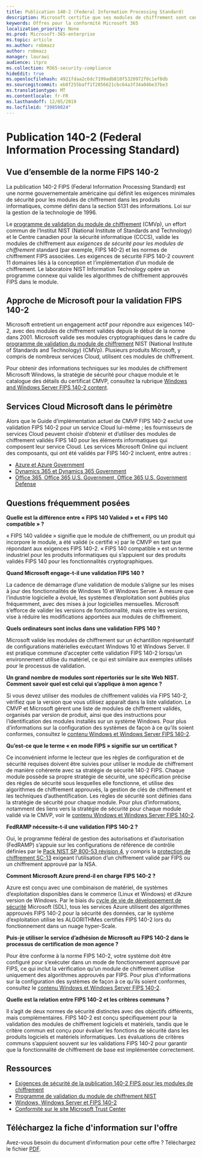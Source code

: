 ```yaml
---
title: Publication 140-2 (Federal Information Processing Standard)
description: Microsoft certifie que ses modules de chiffrement sont conformes à la norme américaine Federal Information Processing Standard.
keywords: Offres pour la conformité Microsoft 365
localization_priority: None
ms.prod: Microsoft-365-enterprise
ms.topic: article
ms.author: robmazz
author: robmazz
manager: laurawi
audience: itpro
ms.collection: M365-security-compliance
hideEdit: true
ms.openlocfilehash: 4921fdaa2c6dc7199adb810f5320972f0c1ef8db
ms.sourcegitcommit: eb0f255baff1f2856621cbc64a3f34a04be37be3
ms.translationtype: MT
ms.contentlocale: fr-FR
ms.lasthandoff: 12/05/2019
ms.locfileid: "39859824"
---
```

# <a name="federal-information-processing-standard-fips-publication-140-2"></a>Publication 140-2 (Federal Information Processing Standard)

## <a name="fips-140-2-standard-overview"></a>Vue d’ensemble de la norme FIPS 140-2

La publication 140-2 FIPS (Federal Information Processing Standard) est une norme gouvernementale américaine qui définit les exigences minimales de sécurité pour les modules de chiffrement dans les produits informatiques, comme défini dans la section 5131 des informations. Loi sur la gestion de la technologie de 1996.

Le [programme de validation du module de chiffrement](https://csrc.nist.gov/Projects/cryptographic-module-validation-program) (CMVp), un effort commun de l’Institut NIST (National Institute of Standards and Technology) et le Centre canadien pour la sécurité informatique (CCCS), valide les modules de chiffrement aux *exigences de sécurité pour les modules de chiffrement* standard (par exemple, FIPS 140-2) et les normes de chiffrement FIPS associées. Les exigences de sécurité FIPS 140-2 couvrent 11 domaines liés à la conception et l’implémentation d’un module de chiffrement. Le laboratoire NIST Information Technology opère un programme connexe qui valide les algorithmes de chiffrement approuvés FIPS dans le module.

## <a name="microsofts-approach-to-fips-140-2-validation"></a>Approche de Microsoft pour la validation FIPS 140-2

Microsoft entretient un engagement actif pour répondre aux exigences 140-2, avec des modules de chiffrement validés depuis le début de la norme dans 2001. Microsoft valide ses modules cryptographiques dans le cadre du [programme de validation du module de chiffrement](https://csrc.nist.gov/Projects/cryptographic-module-validation-program) NIST (National Institute of Standards and Technology) (CMVp). Plusieurs produits Microsoft, y compris de nombreux services Cloud, utilisent ces modules de chiffrement.

Pour obtenir des informations techniques sur les modules de chiffrement Microsoft Windows, la stratégie de sécurité pour chaque module et le catalogue des détails du certificat CMVP, consultez la rubrique [Windows and Windows Server FIPS 140-2 content](https://aka.ms/AA6ehud).

## <a name="microsoft-in-scope-cloud-services"></a>Services Cloud Microsoft dans le périmètre

Alors que le Guide d’implémentation actuel de CMVP FIPS 140-2 exclut une validation FIPS 140-2 pour un service Cloud lui-même ; les fournisseurs de services Cloud peuvent choisir d’obtenir et d’utiliser des modules de chiffrement validés FIPS 140 pour les éléments informatiques qui composent leur service Cloud. Les services Microsoft Online qui incluent des composants, qui ont été validés par FIPS 140-2 incluent, entre autres :

- [Azure et Azure Government](https://docs.microsoft.com/azure/azure-government/documentation-government-plan-security)
- [Dynamics 365 et Dynamics 365 Government](https://docs.microsoft.com/microsoft-365/compliance/office-365-encryption-in-microsoft-dynamics-365)
- [Office 365, Office 365 U.S. Government, Office 365 U.S. Government Defense](https://docs.microsoft.com/microsoft-365/compliance/office-365-encryption-risks-and-protections)

## <a name="frequently-asked-questions"></a>Questions fréquemment posées

**Quelle est la différence entre « FIPS 140 Valided » et « FIPS 140 compatible » ?**

« FIPS 140 validée » signifie que le module de chiffrement, ou un produit qui incorpore le module, a été validé (« certifié ») par le CMVP en tant que répondant aux exigences FIPS 140-2. « FIPS 140 compatible » est un terme industriel pour les produits informatiques qui s’appuient sur des produits validés FIPS 140 pour les fonctionnalités cryptographiques.

**Quand Microsoft engage-t-il une validation FIPS 140 ?**

La cadence de démarrage d’une validation de module s’aligne sur les mises à jour des fonctionnalités de Windows 10 et Windows Server. À mesure que l’industrie logicielle a évolué, les systèmes d’exploitation sont publiés plus fréquemment, avec des mises à jour logicielles mensuelles. Microsoft s’efforce de valider les versions de fonctionnalité, mais entre les versions, vise à réduire les modifications apportées aux modules de chiffrement.

**Quels ordinateurs sont inclus dans une validation FIPS 140 ?**

Microsoft valide les modules de chiffrement sur un échantillon représentatif de configurations matérielles exécutant Windows 10 et Windows Server. Il est pratique commune d’accepter cette validation FIPS 140-2 lorsqu’un environnement utilise du matériel, ce qui est similaire aux exemples utilisés pour le processus de validation.

**Un grand nombre de modules sont répertoriés sur le site Web NIST. Comment savoir quel est celui qui s’applique à mon agence ?**

Si vous devez utiliser des modules de chiffrement validés via FIPS 140-2, vérifiez que la version que vous utilisez apparaît dans la liste validation. Le CMVP et Microsoft gèrent une liste de modules de chiffrement validés, organisés par version de produit, ainsi que des instructions pour l’identification des modules installés sur un système Windows. Pour plus d’informations sur la configuration des systèmes de façon à ce qu’ils soient conformes, consultez le [contenu Windows et Windows Server FIPS 140-2](https://aka.ms/AA6ehud).

**Qu’est-ce que le terme « en mode FIPS » signifie sur un certificat ?**

Ce inconvénient informe le lecteur que les règles de configuration et de sécurité requises doivent être suivies pour utiliser le module de chiffrement de manière cohérente avec sa stratégie de sécurité 140-2 FIPS. Chaque module possède sa propre stratégie de sécurité, une spécification précise des règles de sécurité sous lesquelles elle fonctionne, et utilise des algorithmes de chiffrement approuvés, la gestion de clés de chiffrement et les techniques d’authentification. Les règles de sécurité sont définies dans la stratégie de sécurité pour chaque module. Pour plus d’informations, notamment des liens vers la stratégie de sécurité pour chaque module validé via le CMVP, voir le [contenu Windows et Windows Server FIPS 140-2](https://aka.ms/AA6ehud).

**FedRAMP nécessite-t-il une validation FIPS 140-2 ?**

Oui, le programme fédéral de gestion des autorisations et d’autorisation (FedRAMP) s’appuie sur les configurations de référence de contrôle définies par le [Pack NIST SP 800-53 révision 4](https://nvd.nist.gov/800-53/Rev4/), y compris la [protection de chiffrement SC-13](https://nvd.nist.gov/800-53/Rev4/control/SC-13) exigeant l’utilisation d’un chiffrement validé par FIPS ou un chiffrement approuvé par la NSA.

**Comment Microsoft Azure prend-il en charge FIPS 140-2 ?**

Azure est conçu avec une combinaison de matériel, de systèmes d’exploitation disponibles dans le commerce (Linux et Windows) et d’Azure version de Windows. Par le biais du [cycle de vie de développement de sécurité](https://www.microsoft.com/securityengineering/sdl/) Microsoft (SDL), tous les services Azure utilisent des algorithmes approuvés FIPS 140-2 pour la sécurité des données, car le système d’exploitation utilise les ALGORITHMes certifiés FIPS 140-2 lors du fonctionnement dans un nuage hyper-Scale.

**Puis-je utiliser le service d’adhésion de Microsoft au FIPS 140-2 dans le processus de certification de mon agence ?**

Pour être conforme à la norme FIPS 140-2, votre système doit être configuré pour s’exécuter dans un mode de fonctionnement approuvé par FIPS, ce qui inclut la vérification qu’un module de chiffrement utilise uniquement des algorithmes approuvés par FIPS. Pour plus d’informations sur la configuration des systèmes de façon à ce qu’ils soient conformes, consultez le [contenu Windows et Windows Server FIPS 140-2](https://aka.ms/AA6ehud).

**Quelle est la relation entre FIPS 140-2 et les critères communs ?**

Il s’agit de deux normes de sécurité distinctes avec des objectifs différents, mais complémentaires. FIPS 140-2 est conçu spécifiquement pour la validation des modules de chiffrement logiciels et matériels, tandis que le critère commun est conçu pour évaluer les fonctions de sécurité dans les produits logiciels et matériels informatiques. Les évaluations de critères communs s’appuient souvent sur les validations FIPS 140-2 pour garantir que la fonctionnalité de chiffrement de base est implémentée correctement.

## <a name="resources"></a>Ressources

- [Exigences de sécurité de la publication 140-2 FIPS pour les modules de chiffrement](https://csrc.nist.gov/publications/fips/fips140-2/fips1402.pdf)
- [Programme de validation du module de chiffrement NIST](https://csrc.nist.gov/groups/STM/cmvp/index.html)
- [Windows, Windows Server et FIPS 140-2](https://docs.microsoft.com/windows/security/threat-protection/fips-140-validation)
- [Conformité sur le site Microsoft Trust Center](https://www.microsoft.com/trust-center/compliance/compliance-overview)

## <a name="download-the-offering-backgrounder"></a>Téléchargez la fiche d'information sur l'offre

Avez-vous besoin du document d’information pour cette offre ? Téléchargez le fichier [PDF](https://download.microsoft.com/download/B/7/2/B7226B91-1A56-41E4-AC01-43FCFEE50B7F/FIPS_Compliance_Backgrounder.pdf).